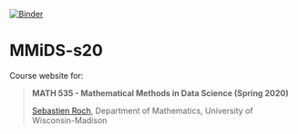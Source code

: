[![Binder](https://mybinder.org/badge_logo.svg)](https://mybinder.org/v2/gh/sebroc/MMiDS-s20/master)

# MMiDS-s20

Course website for: 

> **MATH 535 - Mathematical Methods in Data Science (Spring 2020)**
>
> [Sebastien Roch](http://www.math.wisc.edu/~roch/), Department of Mathematics, University of Wisconsin-Madison
